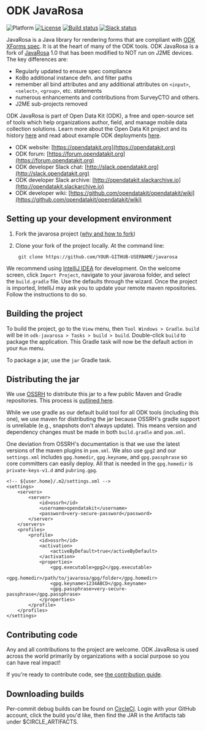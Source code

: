 # ODK JavaRosa
![Platform](https://img.shields.io/badge/platform-Java-blue.svg)
[![License](https://img.shields.io/badge/license-Apache%202.0-blue.svg)](https://opensource.org/licenses/Apache-2.0)
[![Build status](https://circleci.com/gh/opendatakit/javarosa.svg?style=shield&circle-token=:circle-token)](https://circleci.com/gh/opendatakit/javarosa)
[![Slack status](http://slack.opendatakit.org/badge.svg)](http://slack.opendatakit.org)

JavaRosa is a Java library for rendering forms that are compliant with [ODK XForms spec](http://opendatakit.github.io/xforms-spec). It is at the heart of many of the ODK tools. ODK JavaRosa is a fork of [JavaRosa](https://bitbucket.org/javarosa/javarosa/wiki/Home) 1.0 that has been modified to NOT run on J2ME devices. The key differences are:

* Regularly updated to ensure spec compliance
* KoBo additional instance defn. and filter paths
* remember all bind attributes and any additional attributes on `<input>`, `<select>`, `<group>`, etc. statements
* numerous enhancements and contributions from SurveyCTO and others.
* J2ME sub-projects removed

ODK JavaRosa is part of Open Data Kit (ODK), a free and open-source set of tools which help organizations author, field, and manage mobile data collection solutions. Learn more about the Open Data Kit project and its history [here](https://opendatakit.org/about/) and read about example ODK deployments [here](https://opendatakit.org/about/deployments/).

* ODK website: [https://opendatakit.org](https://opendatakit.org)
* ODK forum: [https://forum.opendatakit.org](https://forum.opendatakit.org)
* ODK developer Slack chat: [http://slack.opendatakit.org](http://slack.opendatakit.org) 
* ODK developer Slack archive: [http://opendatakit.slackarchive.io](http://opendatakit.slackarchive.io) 
* ODK developer wiki: [https://github.com/opendatakit/opendatakit/wiki](https://github.com/opendatakit/opendatakit/wiki)

## Setting up your development environment

1. Fork the javarosa project ([why and how to fork](https://help.github.com/articles/fork-a-repo/))

1. Clone your fork of the project locally. At the command line:

        git clone https://github.com/YOUR-GITHUB-USERNAME/javarosa

We recommend using [IntelliJ IDEA](https://www.jetbrains.com/idea/) for development. On the welcome screen, click `Import Project`, navigate to your javarosa folder, and select the `build.gradle` file. Use the defaults through the wizard. Once the project is imported, IntelliJ may ask you to update your remote maven repositories. Follow the instructions to do so. 
 
## Building the project
 
To build the project, go to the `View` menu, then `Tool Windows > Gradle`. `build` will be in `odk-javarosa > Tasks > build > build`. Double-click `build` to package the application. This Gradle task will now be the default action in your `Run` menu. 

To package a jar, use the `jar` Gradle task.

## Distributing the jar

We use [OSSRH](http://central.sonatype.org/pages/ossrh-guide.html) to distribute this jar to a few public Maven and Gradle repositories. This process is [outlined here](http://central.sonatype.org/pages/apache-maven.html). 

While we use gradle as our default build tool for all ODK tools (including this one), we use maven for distributing the jar because OSSRH's gradle support is unreliable (e.g., snapshots don't always update). This means version and dependency changes must be made in both `build.gradle` and `pom.xml`.

One deviation from OSSRH's documentation is that we use the latest versions of the maven plugins in `pom.xml`. We also use `gpg2` and our `settings.xml` includes `gpg.homedir`, `gpg.keyname`, and `gpg.passphrase` so core committers can easily deploy. All that is needed in the `gpg.homedir` is `private-keys-v1.d` and `pubring.gpg`.

```
<!-- ${user.home}/.m2/settings.xml -->
<settings>
	<servers>
		<server>
			<id>ossrh</id>
			<username>opendatakit</username>
			<password>very-secure-password</password>
		</server>
	</servers>
	<profiles>
		<profile>
			<id>ossrh</id>
			<activation>
				<activeByDefault>true</activeByDefault>
			</activation>
			<properties>
				<gpg.executable>gpg2</gpg.executable>
				<gpg.homedir>/path/to/javarosa/gpg/folder</gpg.homedir>
				<gpg.keyname>1234ABCD</gpg.keyname>
				<gpg.passphrase>very-secure-passphrase</gpg.passphrase>
			</properties>
		</profile>
	</profiles>
</settings>
```

## Contributing code
Any and all contributions to the project are welcome. ODK JavaRosa is used across the world primarily by organizations with a social purpose so you can have real impact!

If you're ready to contribute code, see [the contribution guide](CONTRIBUTING.md).

## Downloading builds
Per-commit debug builds can be found on [CircleCI](https://circleci.com/gh/opendatakit/javarosa). Login with your GitHub account, click the build you'd like, then find the JAR in the Artifacts tab under $CIRCLE_ARTIFACTS.

